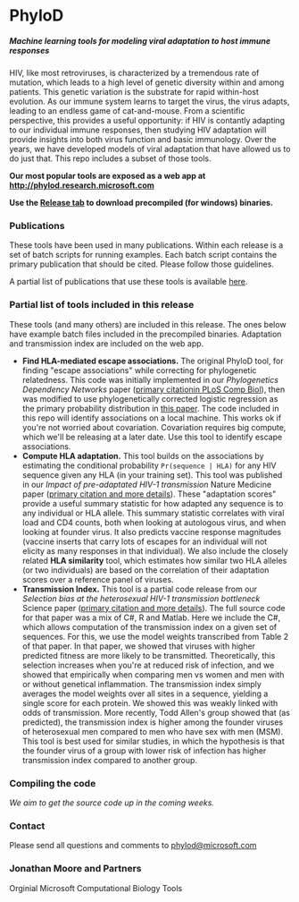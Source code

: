 # PhyloD
##### Machine learning tools for modeling viral adaptation to host immune responses

HIV, like most retroviruses, is characterized by a tremendous rate of mutation, which leads to a high level of genetic diversity within and among patients. This genetic variation is the substrate for rapid within-host evolution. As our immune system learns to target the virus, the virus adapts, leading to an endless game of cat-and-mouse. From a scientific perspective, this provides a useful opportunity: if HIV is contantly adapting to our individual immune responses, then studying HIV adaptation will provide insights into both virus function and basic immunology. Over the years, we have developed models of viral adaptation that have allowed us to do just that. This repo includes a subset of those tools.

__Our most popular tools are exposed as a web app at http://phylod.research.microsoft.com__

__Use the [Release tab](https://github.com/Microsoft/PhyloD/releases) to download precompiled (for windows) binaries.__


### Publications

These tools have been used in many publications. Within each release is a set of batch scripts for running examples. Each batch script contains the primary publication that should be cited. Please follow those guidelines. 

A partial list of publications that use these tools is available [here](http://research.microsoft.com/en-us/um/people/carlson/publications.html).

### Partial list of tools included in this release
These tools (and many others) are included in this release. The ones below have example batch files included in the precompiled binaries. Adaptation and transmission index are included on the web app.

* __Find HLA-mediated escape associations.__ The original PhyloD tool, for finding "escape associations" while correcting for phylogenetic relatedness. This code was initially implemented in our _Phylogenetics Dependency Networks_ paper  ([primary citationin PLoS Comp Biol](http://dx.doi.org/10.1371/journal.pcbi.1000225)), then was modified to use phylogenetically corrected logistic regression as the primary probability distribution in [this paper](http://jvi.asm.org/content/86/9/5230.full). The code included in this repo will identify associations on a local machine. This works ok if you're not worried about covariation. Covariation requires big compute, which we'll be releasing at a later date. Use this tool to identify escape associations.
* __Compute HLA adaptation.__ This tool builds on the associations by estimating the conditional probability `Pr(sequence | HLA)` for any HIV sequence given any HLA (in your training set). This tool was published in our _Impact of pre-adaptated HIV-1 transmission_ Nature Medicine paper ([primary citation and more details](http://research.microsoft.com/~carlson/papers/adaptation15.html)). These "adaptation scores" provide a useful summary statistic for how adapted any sequence is to any individual or HLA allele. This summary statistic correlates with viral load and CD4 counts, both when looking at autologous virus, and when looking at founder virus. It also predicts vaccine response magnitudes (vaccine inserts that carry lots of escapes for an individual will not elicity as many responses in that individual). We also include the closely related __HLA similarity__ tool, which estimates how similar two HLA alleles (or two individuals) are based on the correlation of their adaptation scores over a reference panel of viruses.
* __Transmission Index.__ This tool is a partial code release from our _Selection bias at the heterosexual HIV-1 transmission bottleneck_ Science paper ([primary citation and more details](http://research.microsoft.com/en-us/um/people/carlson/papers/selectionBias14.html)). The full source code for that paper was a mix of C#, R and Matlab. Here we include the C#, which allows computation of the transmission index on a given set of sequences. For this, we use the model weights transcribed from  Table 2 of that paper. In that paper, we showed that viruses with higher predicted fitness are more likely to be transmitted. Theoretically, this selection increases when you're at reduced risk of infection, and we showed that empirically when comparing men vs women and men with or without genetical inflammation. The transmission index simply averages the model weights over all sites in a sequence, yielding a single score for each protein. We showed this was weakly linked with odds of transmission. More recently, Todd Allen's group showed that (as predicted), the transmission index is higher among the founder viruses of heterosexual men compared to men who have sex with men (MSM). This tool is best used for similar studies, in which the hypothesis is that the founder virus of a group with lower risk of infection has higher transmission index compared to another group.

### Compiling the code

_We aim to get the source code up in the coming weeks._

### Contact

Please send all questions and comments to phylod@microsoft.com

### Jonathan Moore and Partners

Orginial Microsoft Computational Biology Tools
